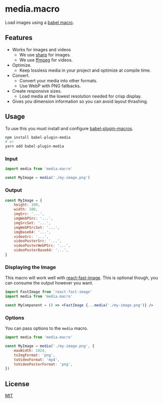 # media.macro

Load images using a [babel macro](https://github.com/kentcdodds/babel-plugin-macros).

## Features

-   Works for images and videos
    -   We use [sharp](https://sharp.pixelplumbing.com/) for images.
    -   We use [ffmpeg](https://www.ffmpeg.org/) for videos.
-   Optimize.
    -   Keep lossless media in your project and optimize at compile time.
-   Convert.
    -   Convert your media into other formats.
    -   Use WebP with PNG fallbacks.
-   Create responsive sizes.
    -   Load media at the lowest resolution needed for crisp display.
-   Gives you dimension information so you can avoid layout thrashing.

## Usage

To use this you must install and configure [babel-plugin-macros](https://github.com/kentcdodds/babel-plugin-macros).

```bash
npm install babel-plugin-media
# or
yarn add babel-plugin-media
```

### Input

```js
import media from 'media.macro'

const MyImage = media('./my-image.png')
```

### Output

```js
const MyImage = {
    height: 100,
    width: 100,
    imgSrc: '...',
    imgWebPSrc: '...',
    imgSrcSet: '...',
    imgWebPSrcSet: '...',
    imgBase64: '...',
    videoSrc: '...',
    videoPosterSrc: '...',
    videoPosterWebPSrc: '...',
    videoPosterBase64: '...',
}
```

### Displaying the Image

This macro will work well with [react-fast-image](https://github.com/DylanVann/react-fast-image).
This is optional though, you can consume the output however you want.

```jsx
import FastImage from 'react-fast-image'
import media from 'media.macro'

const MyComponent = () => <FastImage {...media('./my-image.png')} />
```

### Options

You can pass options to the `media` macro.

```js
import media from 'media.macro'

const MyImage = media('./my-image.png', {
    maxWidth: 1024,
    toImgFormat: 'png',
    toVideoFormat: 'mp4',
    toVideoPosterFormat: 'png',
})
```

## License

[MIT](LICENSE)
